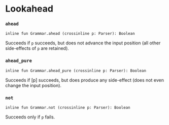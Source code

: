 # Lookahead

### `ahead`

    inline fun Grammar.ahead (crossinline p: Parser): Boolean

Succeeds if `p` succeeds, but does not advance the input position
(all other side-effects of `p` are retained).

### `ahead_pure`

    inline fun Grammar.ahead_pure (crossinline p: Parser): Boolean

Succeeds if [p] succeeds, but does produce any side-effect (does not even change the input
position).

### `not`

    inline fun Grammar.not (crossinline p: Parser): Boolean

Succeeds only if `p` fails.